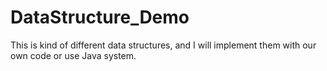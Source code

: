 # DataStructure_Demo
This is kind of different data structures, and I will implement them with our own code or use Java system.
